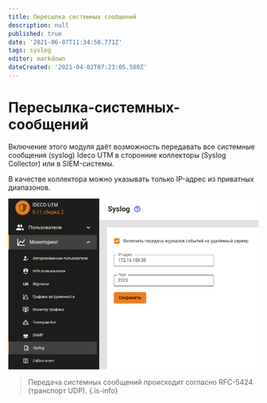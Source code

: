 ```yaml
---
title: Пересылка системных сообщений
description: null
published: true
date: '2021-06-07T11:34:50.771Z'
tags: syslog
editor: markdown
dateCreated: '2021-04-02T07:23:05.580Z'
---
```


# Пересылка-системных-сообщений

Включение этого модуля даёт возможность передавать все системные сообщения \(syslog\) Ideco UTM в сторонние коллекторы \(Syslog Collector\) или в SIEM-системы.

В качестве коллектора можно указывать только IP-адрес из приватных диапазонов.

![syslog.png](../../.gitbook/assets/syslog.png)

> Передача системных сообщений происходит согласно RFC-5424 \(транспорт UDP\). {.is-info}

